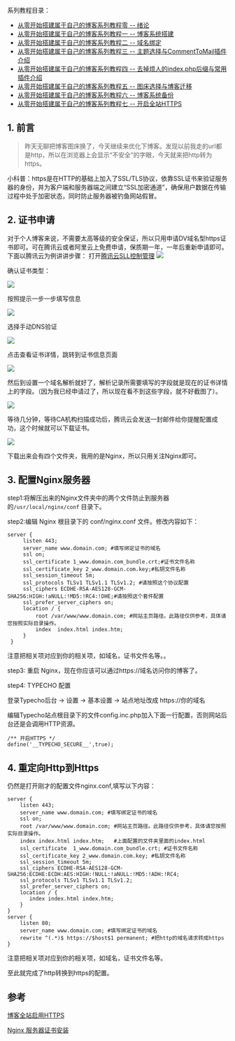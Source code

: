 系列教程目录：

- [从零开始搭建属于自己的博客系列教程零 -- 绪论](https://www.ravenxrz.ink/archives/b5eb44b9.html)
- [从零开始搭建属于自己的博客系列教程一 -- 博客系统搭建](https://www.ravenxrz.ink/archives/4c781aa7.html)
- [从零开始搭建属于自己的博客系列教程二 -- 域名绑定](https://www.ravenxrz.ink/archives/1cbfa5af.html)
- [从零开始搭建属于自己的博客系列教程三 -- 主题选择与CommentToMail插件介绍](https://www.ravenxrz.ink/archives/9f4d945c.html)
- [从零开始搭建属于自己的博客系列教程四 -- 去掉烦人的index.php后缀与常用插件介绍](https://www.ravenxrz.ink/archives/e8deae94.html)
- [从零开始搭建属于自己的博客系列教程五 -- 图床选择与博客迁移](https://www.ravenxrz.ink/archives/3cc5aa32.html)
- [从零开始搭建属于自己的博客系列教程六 -- 博客系统备份](https://www.ravenxrz.ink/archives/11c4d80.html)
- [从零开始搭建属于自己的博客系列教程七 -- 开启全站HTTPS](https://www.ravenxrz.ink/archives/1eb3d9.html)

<!-- more -->
## 1. 前言

> 昨天无聊把博客图床换了，今天继续来优化下博客。发现以前我走的url都是http，所以在浏览器上会显示“不安全”的字眼，今天就来把http转为https。

小科普：https是在HTTP的基础上加入了SSL/TLS协议，依靠SSL证书来验证服务器的身份，并为客户端和服务器端之间建立“SSL加密通道”，确保用户数据在传输过程中处于加密状态，同时防止服务器被钓鱼网站假冒。

## 2. 证书申请

对于个人博客来说，不需要太高等级的安全保证，所以只用申请DV域名型https证书即可。可在腾讯云或者阿里云上免费申请，保质期一年，一年后重新申请即可。下面以腾讯云为例讲讲步骤：
打开[腾讯云SLL控制管理](https://console.cloud.tencent.com/ssl)
![](https://pic3.superbed.cn/item/5cfbb5a7451253d178d9cbb7.png)

确认证书类型：

![](https://pic1.superbed.cn/item/5cfbb5a8451253d178d9cbf0.png)

按照提示一步一步填写信息

![](https://pic2.superbed.cn/item/5cfbb5aa451253d178d9cc32.png)

选择手动DNS验证

![](https://pic3.superbed.cn/item/5cfbb5ab451253d178d9cc7c.png)

点击查看证书详情，跳转到证书信息页面

![](https://pic.superbed.cn/item/5cfbb5ad451253d178d9ccbf.png)

然后到设置一个域名解析就好了，解析记录所需要填写的字段就是现在的证书详情上的字段。（因为我已经申请过了，所以现在看不到这些字段，就不好截图了）。

![](https://pic.superbed.cn/item/5cfbb5ae451253d178d9ccec.png)

等待几分钟，等待CA机构扫描成功后，腾讯云会发送一封邮件给你提醒配置成功，这个时候就可以下载证书。

![](https://pic.superbed.cn/item/5cfbb5af451253d178d9cd1e.png)

下载出来会有四个文件夹，我用的是Nginx，所以只用关注Nginx即可。

## 3. 配置Nginx服务器

step1:将解压出来的Nginx文件夹中的两个文件防止到服务器的`/usr/local/nginx/conf` 目录下。

step2:编辑 Nginx 根目录下的 conf/nginx.conf 文件。修改内容如下：

```
server {
     listen 443;
     server_name www.domain.com; #填写绑定证书的域名
     ssl on;
     ssl_certificate 1_www.domain.com_bundle.crt;#证书文件名称
     ssl_certificate_key 2_www.domain.com.key;#私钥文件名称
     ssl_session_timeout 5m;
     ssl_protocols TLSv1 TLSv1.1 TLSv1.2; #请按照这个协议配置
     ssl_ciphers ECDHE-RSA-AES128-GCM-SHA256:HIGH:!aNULL:!MD5:!RC4:!DHE;#请按照这个套件配置
     ssl_prefer_server_ciphers on;
     location / {
         root /var/www/www.domain.com; #网站主页路径。此路径仅供参考，具体请您按照实际目录操作。
         index  index.html index.htm;
     }
 }
```

注意把相关项对应到你的相关项，如域名，证书文件名等。。

step3: 重启 Nginx，现在你应该可以通过https://域名访问你的博客了。

step4: TYPECHO 配置

登录Typecho后台 \-> 设置 \-> 基本设置 \-> 站点地址改成 https://你的域名

编辑Typecho站点根目录下的文件config.inc.php加入下面一行配置，否则网站后台还是会调用HTTP资源。

```
/** 开启HTTPS */
define('__TYPECHO_SECURE__',true);
```

## 4. 重定向Http到Https

仍然是打开刚才的配置文件nginx.conf,填写以下内容：

```
server {
    listen 443;
    server_name www.domain.com; #填写绑定证书的域名
    ssl on;
    root /var/www/www.domain.com; #网站主页路径。此路径仅供参考，具体请您按照实际目录操作。
    index index.html index.htm;   #上面配置的文件夹里面的index.html
    ssl_certificate  1_www.domain.com_bundle.crt; #证书文件名称
    ssl_certificate_key 2_www.domain.com.key; #私钥文件名称
    ssl_session_timeout 5m;
    ssl_ciphers ECDHE-RSA-AES128-GCM-SHA256:ECDHE:ECDH:AES:HIGH:!NULL:!aNULL:!MD5:!ADH:!RC4;
    ssl_protocols TLSv1 TLSv1.1 TLSv1.2;
    ssl_prefer_server_ciphers on;
    location / {
       index index.html index.htm;
    }
}
server {
    listen 80;
    server_name www.domain.com; #填写绑定证书的域名
    rewrite ^(.*)$ https://$host$1 permanent; #把http的域名请求转成https
}
```

注意把相关项对应到你的相关项，如域名，证书文件名等。

至此就完成了http转换到https的配置。

## 参考

[博客全站启用HTTPS](https://buxuhunao.com/article/blog-to-https.html#directory00916761880772338811)

[Nginx 服务器证书安装](https://cloud.tencent.com/document/product/400/35244)


[1]: https://ravenxrz.ink/2019/06/07/start-from-scratch-to-build-your-own-blog-series-of-tutorials-6-open-the-whole-site-https.html

